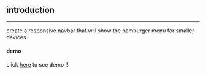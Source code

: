 ## introduction

---

create a responsive navbar that will show the hamburger menu for smaller devices.


#### demo
click [here](https://almousaz.github.io/-responsive-navbar-javascript/) to see demo !!
